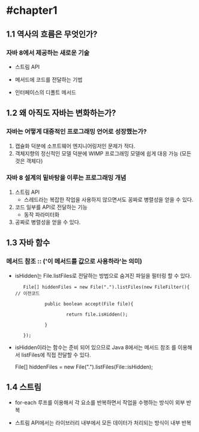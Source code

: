 # #chapter1

## 1.1 역사의 흐름은 무엇인가?
### 자바 8에서 제공하는 새로운 기술
  - 스트림 API
  
  - 메서드에 코드를 전달하는 기법
  
  - 인터페이스의 디폴트 메서드
 
## 1.2 왜 아직도 자바는 변화하는가?
### 자바는 어떻게 대중적인 프로그래밍 언어로 성장했는가?
  1. 캡슐화 덕분에 소프트웨어 엔지니어링저인 문제가 적다.
  2. 객체지향의 정신적인 모델 덕분에 WIMP 프로그래밍 모델에 쉽게 대응 가능 (모든 것은 객체다) 
### 자바 8 설계의 밑바탕을 이루는 프로그래밍 개념
  1. 스트림 API
	 - 스레드라는 복잡한 작업을 사용하지 않으면서도 꽁짜로 병렬성을 얻을 수 있다.
  2. 코드 일부를 API로 전달하는 기능
	 - 동작 파라미터화 
  3. 공짜로 병렬성을 얻을 수 있다.
  
## 1.3 자바 함수
### 메서드 참조 :: ('이 메서드를 값으로 사용하라'는 의미)
  * isHidden는 File.listFiles로 전달하는 방법으로 숨겨진 파일을 필터링 할 수 있다.
  
           File[] hiddenFiles = new File(".").listFiles(new FileFilter(){ // 이전코드
        
                   public boolean accept(File file){

                           return file.isHidden();

                   }
                
           });
          
  * isHidden이라는 함수는 준비 되어 있으므로 Java 8에서는 메서드 참조 를 이용해서 listFiles에 직접 전달할 수 있다.
  
	File[] hiddenFiles = new File(".").listFiles(File::isHidden);
	
## 1.4 스트림
- for-each 루프를 이용해서 각 요소를 반복하면서 작업을 수행하는 방식이 외부 반복

- 스트림 API에서는 라이브러리 내부에서 모든 데이터가 처리되는 방식이 내부 반복

